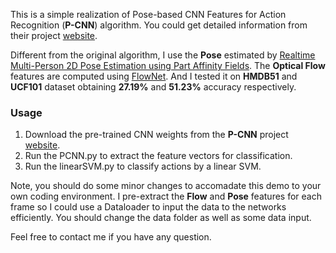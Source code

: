 This is a simple realization of Pose-based CNN Features for Action Recognition (**P-CNN**) algorithm. You could get detailed information from their project [website](https://www.di.ens.fr/willow/research/p-cnn/). 

Different from the original algorithm, I use the **Pose** estimated by [Realtime Multi-Person 2D Pose Estimation using Part Affinity Fields](https://github.com/ZheC/Realtime_Multi-Person_Pose_Estimation). The **Optical Flow** features are computed using [FlowNet](https://github.com/NVIDIA/flownet2-pytorch). And I tested it on **HMDB51** and **UCF101** dataset obtaining **27.19%** and **51.23%** accuracy respectively.

### Usage
1. Download the pre-trained CNN weights from the **P-CNN** project [website](https://www.di.ens.fr/willow/research/p-cnn/). 
2. Run the PCNN.py to extract the feature vectors for classification.
3. Run the linearSVM.py to classify actions by a linear SVM.

Note, you should do some minor changes to accomadate this demo to your own coding environment. I pre-extract the **Flow** and **Pose** features for each frame so I could use a Dataloader to input the data to the networks efficiently. You should change the data folder as well as some data input.

Feel free to contact me if you have any question.
